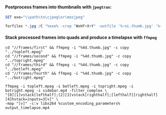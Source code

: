#### Postprocess frames into thumbnails with `jpegtran`:

```PowerShell
SET exe="\\path\to\cjpeg\or\mozjpeg"

forfiles *.jpg /C "%exe% -crop "WxHf+X+Y" -outfile '%~ni.thumb.jpg' '%~i'"
```


#### Stack processed frames into quads and produce a timelapse with ```ffmpeg```

```shell
cd "//frames/first" && ffmpeg -i "%4d.thumb.jpg" -c copy "../topleft.mpeg"
cd "//frames/second" && ffmpeg -i "%4d.thumb.jpg" -c copy "../topright.mpeg"
cd "//frames/third" && ffmpeg -i "%4d.thumb.jpg" -c copy "../botleft.mpeg"
cd "//frames/fourth" && ffmpeg -i "%4d.thumb.jpg" -c copy "../botright.mpeg"

ffmpeg -i topleft.mpeg -i botleft.mpeg -i topright.mpeg -i botright.mpeg -i sidebar.mp4 -filter_complex \
"[0][1]vstack[lefthalf];[2][3]vstack[righthalf];[lefthalf][righthalf][4]hstack=inputs=3[v]" \
-map "[v]" -c:v libx264 %custom_encoding_parameters% output_timelapse.mp4
```

